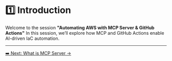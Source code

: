 # 1️⃣ Introduction

Welcome to the session **"Automating AWS with MCP Server & GitHub Actions"**
In this session, we’ll explore how MCP and GitHub Actions enable AI-driven IaC automation.

---

[➡️ Next: What is MCP Server →](02-mcp-server.md)
